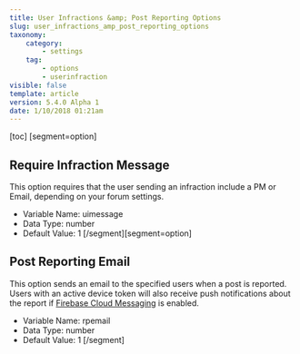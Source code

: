 ```yaml
---
title: User Infractions &amp; Post Reporting Options
slug: user_infractions_amp_post_reporting_options
taxonomy:
    category:
        - settings
    tag:
        - options
        - userinfraction
visible: false
template: article
version: 5.4.0 Alpha 1
date: 1/10/2018 01:21am
---
```


[toc]
[segment=option]

## Require Infraction Message
This option requires that the user sending an infraction include a PM or Email, depending on your forum settings.



- Variable Name: uimessage
- Data Type: number
- Default Value: 1
[/segment][segment=option]

## Post Reporting Email
This option sends an email to the specified users when a post is reported. <br />
Users with an active device token will also receive push notifications about the report if <a href="admincp/options.php?do=options&amp;dogroup=api">Firebase Cloud Messaging</a> is enabled.



- Variable Name: rpemail
- Data Type: number
- Default Value: 1
[/segment]